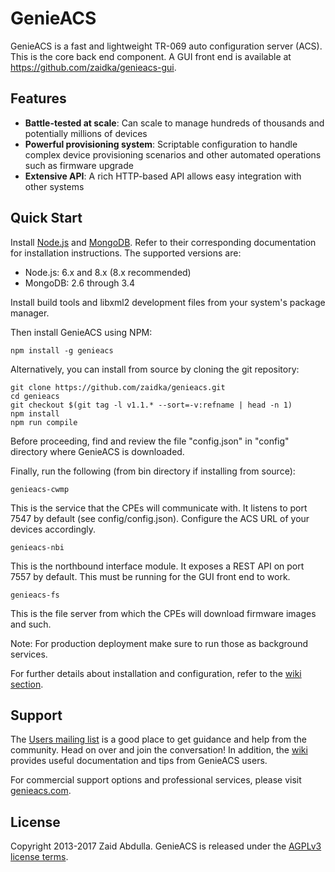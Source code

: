 # GenieACS

GenieACS is a fast and lightweight TR-069 auto configuration server (ACS). This
is the core back end component. A GUI front end is available at
https://github.com/zaidka/genieacs-gui.

## Features

- **Battle-tested at scale**: Can scale to manage hundreds of thousands and
potentially millions of devices
- **Powerful provisioning system**: Scriptable configuration to handle complex
device provisioning scenarios and other automated operations such as firmware
upgrade
- **Extensive API**: A rich HTTP-based API allows easy integration with other
systems

## Quick Start

Install [Node.js](http://nodejs.org/) and [MongoDB](http://www.mongodb.org/).
Refer to their corresponding documentation for installation instructions. The
supported versions are:

- Node.js: 6.x and 8.x (8.x recommended)
- MongoDB: 2.6 through 3.4

Install build tools and libxml2 development files from your system's package
manager.

Then install GenieACS using NPM:

    npm install -g genieacs

Alternatively, you can install from source by cloning the git repository:

    git clone https://github.com/zaidka/genieacs.git
    cd genieacs
    git checkout $(git tag -l v1.1.* --sort=-v:refname | head -n 1)
    npm install
    npm run compile

Before proceeding, find and review the file "config.json" in "config" directory
where GenieACS is downloaded.

Finally, run the following (from bin directory if installing from source):

    genieacs-cwmp

This is the service that the CPEs will communicate with. It listens to port 7547
by default (see config/config.json). Configure the ACS URL of your devices
accordingly.

    genieacs-nbi

This is the northbound interface module. It exposes a REST API on port 7557 by
default. This must be running for the GUI front end to work.

    genieacs-fs

This is the file server from which the CPEs will download firmware images and
such.

Note: For production deployment make sure to run those as background services.

For further details about installation and configuration, refer to the
[wiki section](https://github.com/zaidka/genieacs/wiki).

## Support

The [Users mailing list](http://lists.genieacs.com) is a good place to get
guidance and help from the community. Head on over and join the conversation!
In addition, the [wiki](https://github.com/zaidka/genieacs/wiki) provides useful
documentation and tips from GenieACS users.

For commercial support options and professional services, please visit
[genieacs.com](https://genieacs.com).

## License

Copyright 2013-2017 Zaid Abdulla. GenieACS is released under the
[AGPLv3 license terms](https://raw.githubusercontent.com/zaidka/genieacs/master/LICENSE).
